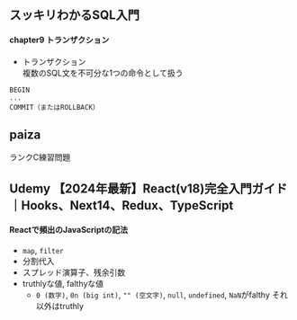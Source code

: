 ## スッキリわかるSQL入門
#### chapter9 トランザクション  
- トランザクション  
複数のSQL文を不可分な1つの命令として扱う  
```
BEGIN
...
COMMIT（またはROLLBACK）
```

## paiza
ランクC練習問題

## Udemy 【2024年最新】React(v18)完全入門ガイド｜Hooks、Next14、Redux、TypeScript
#### Reactで頻出のJavaScriptの記法
- `map`, `filter`
- 分割代入
- スプレッド演算子、残余引数
- truthlyな値, falthyな値
    - `0 (数字)`, `0n (big int)`, `"" (空文字)`, `null`, `undefined`, `NaN`がfalthy それ以外はtruthly
